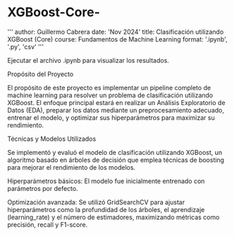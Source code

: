# XGBoost-Core-

'''
author: Guillermo Cabrera
date: 'Nov 2024'
title: Clasificación utilizando XGBoost (Core)
course: Fundamentos de Machine Learning
format: '.ipynb', '.py', 'csv'
'''

Ejecutar el archivo .ipynb para visualizar los resultados.


Propósito del Proyecto

El propósito de este proyecto es implementar un pipeline completo de machine learning para resolver un problema de clasificación utilizando XGBoost. El enfoque principal estará en realizar un Análisis Exploratorio de Datos (EDA), preparar los datos mediante un preprocesamiento adecuado, entrenar el modelo, y optimizar sus hiperparámetros para maximizar su rendimiento.


Técnicas y Modelos Utilizados

Se implementó y evaluó el modelo de clasificación utilizando XGBoost, un algoritmo basado en árboles de decisión que emplea técnicas de boosting para mejorar el rendimiento de los modelos.


Hiperparámetros básicos: El modelo fue inicialmente entrenado con parámetros por defecto.


Optimización avanzada: Se utilizó GridSearchCV para ajustar hiperparámetros como la profundidad de los árboles, el aprendizaje (learning_rate) y el número de estimadores, maximizando métricas como precisión, recall y F1-score.